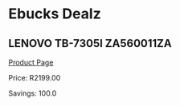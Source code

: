 
# Ebucks Dealz
## LENOVO TB-7305I ZA560011ZA
[Product Page](https://www.ebucks.com/web/shop/productSelected.do?prodId=985211901&catId=853981621)

Price: R2199.00

Savings: 100.0


	